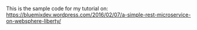 This is the sample code for my tutorial on: https://bluemixdev.wordpress.com/2016/02/07/a-simple-rest-microservice-on-websphere-liberty/
